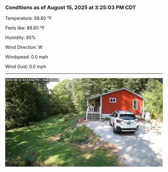 ### Conditions as of August 15, 2025 at 3:25:03 PM CDT 

Temperature: 88.80 &deg;F

Feels like: 88.80 &deg;F

Humidity: 65%

Wind Direction: W

Windspeed: 0.0 mph

Wind Gust: 0.0 mph

---

<img src="./images/latest.jpeg"/>

